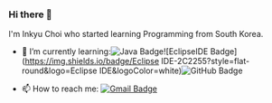 ### Hi there 👋

I'm Inkyu Choi who started learning Programming from South Korea.

+ 🌱 I’m currently learning:![Java Badge](https://img.shields.io/badge/Java-007396?style=flat-round&logo=Java&logoColor=white)![EclipseIDE Badge](https://img.shields.io/badge/Eclipse IDE-2C2255?style=flat-round&logo=Eclipse IDE&logoColor=white)![GitHub Badge](https://img.shields.io/badge/GitHub-181717?style=flat-round&logo=GitHub&logoColor=white)

+ 📫 How to reach me: [![Gmail Badge](https://img.shields.io/badge/Gmail-EA4335?style=flat&logo=Gmail&logoColor=white&link=mailto:484342@gmail.com)](mailto:484342@gmail.com)

<!--
**InKyu24/InKyu24** is a ✨ _special_ ✨ repository because its `README.md` (this file) appears on your GitHub profile.

Here are some ideas to get you started:

- 🔭 I’m currently working on ...
- 
- 👯 I’m looking to collaborate on ...
- 🤔 I’m looking for help with ...
- 💬 Ask me about ...
- 
- 😄 Pronouns: ...
- ⚡ Fun fact: ...
-->
